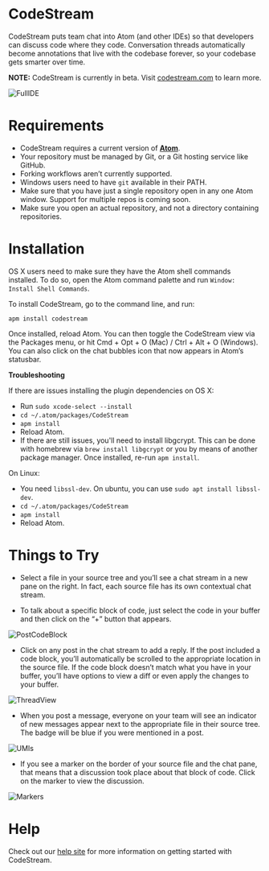 # CodeStream

CodeStream puts team chat into Atom (and other IDEs) so that developers can discuss code where they code. Conversation threads automatically become annotations that live with the codebase forever, so your codebase gets smarter over time.

**NOTE:** CodeStream is currently in beta. Visit [codestream.com](https://www.codestream.com) to learn more.

![FullIDE](https://codestream.zendesk.com/hc/article_attachments/360000712271/CodeStream.png)

# Requirements

* CodeStream requires a current version of **[Atom](https://atom.io/)**.
* Your repository must be managed by Git, or a Git hosting service like GitHub.
* Forking workflows aren’t currently supported.
* Windows users need to have `git` available in their PATH.
* Make sure that you have just a single repository open in any one Atom window. Support for multiple repos is coming soon.
* Make sure you open an actual repository, and not a directory containing repositories.

# Installation

OS X users need to make sure they have the Atom shell commands installed. To do so, open the Atom command palette and run `Window: Install Shell Commands`.

To install CodeStream, go to the command line, and run:

`apm install codestream`

Once installed, reload Atom. You can then toggle the CodeStream view via the Packages menu, or hit Cmd + Opt + O (Mac) / Ctrl + Alt + O (Windows). You can also click on the chat bubbles icon that now appears in Atom’s statusbar.

**Troubleshooting**

If there are issues installing the plugin dependencies on OS X:

* Run `sudo xcode-select --install`
* `cd ~/.atom/packages/CodeStream`
* `apm install`
* Reload Atom.
* If there are still issues, you'll need to install libgcrypt. This can be done with homebrew via `brew install libgcrypt` or you by means of another package manager. Once installed, re-run `apm install`.

On Linux:

* You need `libssl-dev`. On ubuntu, you can use `sudo apt install libssl-dev`.
* `cd ~/.atom/packages/CodeStream`
* `apm install`
* Reload Atom.

# Things to Try

* Select a file in your source tree and you’ll see a chat stream in a new pane on the right. In fact, each source file has its own contextual chat stream.

* To talk about a specific block of code, just select the code in your buffer and then click on the “+” button that appears.

![PostCodeBlock](https://codestream.zendesk.com/hc/article_attachments/360000889751/PlusButton.png)

* Click on any post in the chat stream to add a reply. If the post included a code block, you’ll automatically be scrolled to the appropriate location in the source file. If the code block doesn’t match what you have in your buffer, you’ll have options to view a diff or even apply the changes to your buffer.

![ThreadView](https://codestream.zendesk.com/hc/article_attachments/360000885912/Screen_Shot_2018-02-08_at_4.59.26_PM.png)

* When you post a message, everyone on your team will see an indicator of new messages appear next to the appropriate file in their source tree. The badge will be blue if you were mentioned in a post.

![UMIs](https://codestream.zendesk.com/hc/article_attachments/360000890011/Badge.png)

* If you see a marker on the border of your source file and the chat pane, that means that a discussion took place about that block of code. Click on the marker to view the discussion.

![Markers](https://codestream.zendesk.com/hc/article_attachments/360000889931/Marker.png)

# Help

Check out our [help site](https://help.codestream.com) for more information on getting started with CodeStream.
